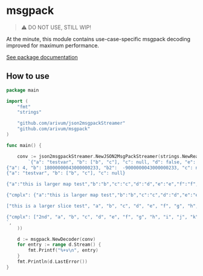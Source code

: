 # msgpack

> :warning: DO NOT USE, STILL WIP!

At the minute, this module contains use-case-specific msgpack decoding improved for maximum performance.

[See package documentation](https://pkg.go.dev/github.com/arivum/msgpack)

## How to use

```go
package main

import (
	"fmt"
	"strings"

	"github.com/arivum/json2msgpackStreamer"
	"github.com/arivum/msgpack"
)

func main() {

	conv := json2msgpackStreamer.NewJSON2MsgPackStreamer(strings.NewReader(
		`{"a": "testvar", "b": ["b", "c"], "c": null, "d": false, "e": true, "g": -10, "f": -2.1, "h": "this is a longer text that needs a broader length indicator", "i": "sldkfj"}
{"a": 4, "b": 18000000043000000233, "b2":  -9000000043000000233, "c": null, "d": false, "e": true, "g": -10, "f": 2.0, "h": "this is a longer text that needs a broader length indicator", "i": "sldkfj"}
{"a": "testvar", "b": ["b", "c"], "c": null}

{"a":"this is larger map test","b":"b","c":"c","d":"d","e":"e","f":"f","g":"g","h":"h","i":"i","j":"j","k":"k","l":"l","m":"m","n":"n","o":"o","p":"p","q": 1}

{"cmplx": {"a":"this is larger map test","b":"b","c":"c","d":"d","e":"e","f":"f","g":"g","h":"h","i":"i","j":"j","k":"k","l":"l","m":"m","n":"n","o":"o","p":"p","q": 1}}

["this is a larger slice test", "a", "b", "c", "d", "e", "f", "g", "h", "i", "j", "k", "l", "m", "n", "o"]

{"cmplx": ["2nd", "a", "b", "c", "d", "e", "f", "g", "h", "i", "j", "k", "l", "m", "n"]}
`,
	))

	d := msgpack.NewDecoder(conv)
	for entry := range d.Stream() {
		fmt.Printf("%+v\n", entry)
	}
	fmt.Println(d.LastError())
}

```
